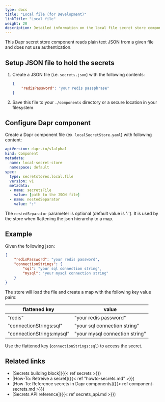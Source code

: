 ```yaml
---
type: docs
title: "Local file (for Development)"
linkTitle: "Local file"
weight: 20
description: Detailed information on the local file secret store component
---
```


This Dapr secret store component reads plain text JSON from a given file and does not use authentication.

## Setup JSON file to hold the secrets

1. Create a JSON file (i.e. `secrets.json`) with the following contents:

    ```json
    {
        "redisPassword": "your redis passphrase"
    }
    ```

2. Save this file to your `./components` directory or a secure location in your filesystem

## Configure Dapr component

Create a Dapr component file (ex. `localSecretStore.yaml`) with following content:

```yaml
apiVersion: dapr.io/v1alpha1
kind: Component
metadata:
  name: local-secret-store
  namespace: default
spec:
  type: secretstores.local.file
  version: v1
  metadata:
  - name: secretsFile
    value: [path to the JSON file]
  - name: nestedSeparator
    value: ":"
```

The `nestedSeparator` parameter is optional (default value is ':'). It is used by the store when flattening the json hierarchy to a map.

## Example

Given the following json:

```json
{
    "redisPassword": "your redis password",
    "connectionStrings": {
        "sql": "your sql connection string",
        "mysql": "your mysql connection string"
    }
}
```

The store will load the file and create a map with the following key value pairs:

| flattened key             | value                          |
| ------------------------- | ------------------------------ |
| "redis"                   | "your redis password"          |
| "connectionStrings:sql"   | "your sql connection string"   |
| "connectionStrings:mysql" | "your mysql connection string" |

Use the flattened key (`connectionStrings:sql`) to access the secret.

## Related links
- [Secrets building block]({{< ref secrets >}})
- [How-To: Retreive a secret]({{< ref "howto-secrets.md" >}})
- [How-To: Reference secrets in Dapr components]({{< ref component-secrets.md >}})
- [Secrets API reference]({{< ref secrets_api.md >}})
